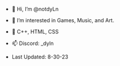 - 👋 Hi, I’m @notdyLn
- 👀 I’m interested in Games, Music, and Art.
- 🌱 C++, HTML, CSS
- 📫 Discord: _dyln

- Last Updated: 8-30-23
